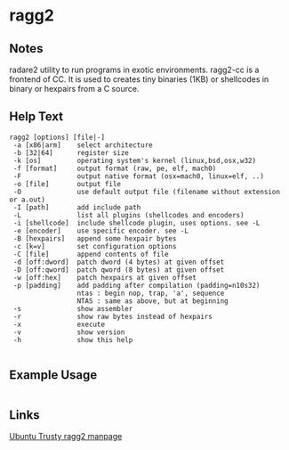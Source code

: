 # ragg2

Notes
-------
radare2 utility to run programs in exotic environments. ragg2-cc is a frontend of CC. 
It is used to creates tiny binaries (1KB) or shellcodes in binary or hexpairs from a C source.


Help Text
-------
```
ragg2 [options] [file|-]
 -a [x86|arm]    select architecture
 -b [32|64]      register size
 -k [os]         operating system's kernel (linux,bsd,osx,w32)
 -f [format]     output format (raw, pe, elf, mach0)
 -F              output native format (osx=mach0, linux=elf, ..)
 -o [file]       output file
 -O              use default output file (filename without extension or a.out)
 -I [path]       add include path
 -L              list all plugins (shellcodes and encoders)
 -i [shellcode]  include shellcode plugin, uses options. see -L
 -e [encoder]    use specific encoder. see -L
 -B [hexpairs]   append some hexpair bytes
 -c [k=v]        set configuration options
 -C [file]       append contents of file
 -d [off:dword]  patch dword (4 bytes) at given offset
 -D [off:qword]  patch qword (8 bytes) at given offset
 -w [off:hex]    patch hexpairs at given offset
 -p [padding]    add padding after compilation (padding=n10s32)
                 ntas : begin nop, trap, 'a', sequence
                 NTAS : same as above, but at beginning
 -s              show assembler
 -r              show raw bytes instead of hexpairs
 -x              execute
 -v              show version
 -h              show this help


```

Example Usage
-------


```

```

Links
-------
[Ubuntu Trusty ragg2 manpage](http://manpages.ubuntu.com/manpages/utopic/en/man1/ragg2.1.html)
